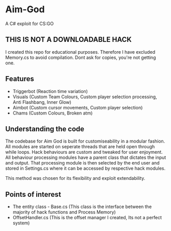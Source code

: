 # Aim-God
A C# exploit for CS:GO

## THIS IS NOT A DOWNLOADABLE HACK
I created this repo for educational purposes. Therefore I have excluded Memory.cs to avoid compilation.
Dont ask for copies, you're not getting one.

## Features
- Triggerbot (Reaction time variation)
- Visuals (Custom Team Colours, Custom player selection processing, Anti Flashbang, Inner Glow)
- Aimbot (Custom cursor movements, Custom player selection)
- Chams (Custom Colours, Broken atm)

## Understanding the code
The codebase for Aim God is built for customiseability in a modular fashion. All modules are started on seperate
threads that are held open through while loops.
Hack behaviours are custom and tweaked for user enjoyment.
All behaviour processing modules have a parent class that dictates the input and output. That processing
module is then selected by the end user and stored in Settings.cs where it can be accessed by respective hack modules.
 
 This method was chosen for its flexibility and exploit extendability.

 
 ## Points of interest
 - The entity class - Base.cs (This class is the interface between the majority of hack functions and Process Memory)
 - OffsetHandler.cs (This is the offset manager I created, Its not a perfect system)
